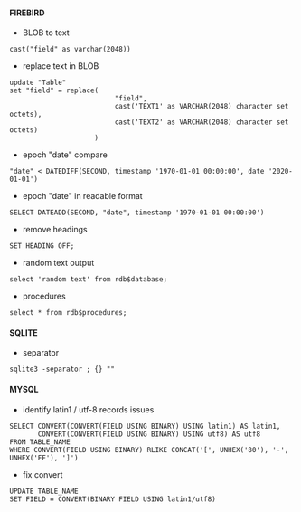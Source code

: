 #### FIREBIRD
- BLOB to text
```
cast("field" as varchar(2048))
```

- replace text in BLOB
```
update "Table"
set "field" = replace(
                          "field",
                          cast('TEXT1' as VARCHAR(2048) character set octets),
                          cast('TEXT2' as VARCHAR(2048) character set octets)
                     )
```

- epoch "date" compare
```
"date" < DATEDIFF(SECOND, timestamp '1970-01-01 00:00:00', date '2020-01-01')
```

- epoch "date" in readable format
```
SELECT DATEADD(SECOND, "date", timestamp '1970-01-01 00:00:00')
```

- remove headings
```
SET HEADING OFF;
```

- random text output
```
select 'random text' from rdb$database;
```

- procedures
```
select * from rdb$procedures;
```

#### SQLITE
- separator
```
sqlite3 -separator ; {} ""
```

#### MYSQL
- identify latin1 / utf-8 records issues
```
SELECT CONVERT(CONVERT(FIELD USING BINARY) USING latin1) AS latin1,
       CONVERT(CONVERT(FIELD USING BINARY) USING utf8) AS utf8
FROM TABLE_NAME
WHERE CONVERT(FIELD USING BINARY) RLIKE CONCAT('[', UNHEX('80'), '-', UNHEX('FF'), ']')
```
- fix convert
```
UPDATE TABLE_NAME
SET FIELD = CONVERT(BINARY FIELD USING latin1/utf8)
```

